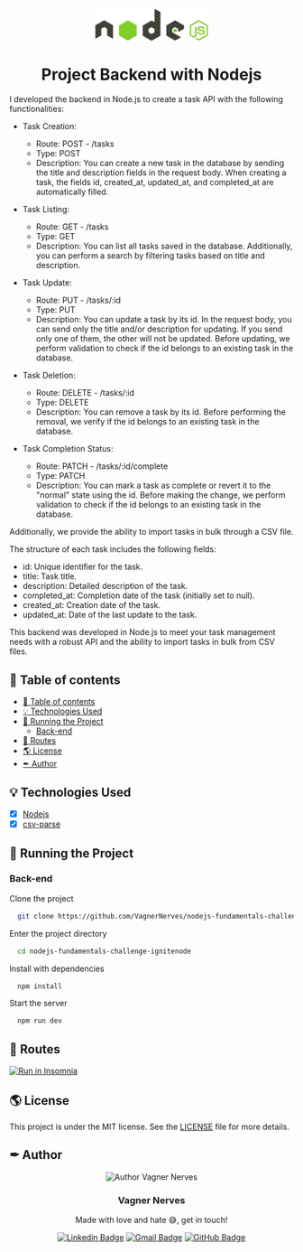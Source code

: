 <p align="center">
  <img width="200px" alt="Project Backend With Nodejs Logo" title="Project Backend With Nodejs Logo" src=".github/nodejs-logo-vector.svg" />
  
  <h1 align="center">Project Backend with Nodejs</h1>

  <!-- <p align="center">
    🔗 <a href="https://URLThisProject.com">https://URLThisProject.com</a> 🔗
  </p>   -->

I developed the backend in Node.js to create a task API with the following functionalities:

- Task Creation:

  - Route: POST - /tasks
  - Type: POST
  - Description: You can create a new task in the database by sending the title and description fields in the request body. When
    creating a task, the fields id, created_at, updated_at, and completed_at are automatically filled.

- Task Listing:

  - Route: GET - /tasks
  - Type: GET
  - Description: You can list all tasks saved in the database. Additionally, you can perform a search by filtering tasks based on title and description.

- Task Update:

  - Route: PUT - /tasks/:id
  - Type: PUT
  - Description: You can update a task by its id. In the request body, you can send only the title and/or description for updating. If you send only one of them, the other will not be updated. Before updating, we perform validation to check if the id belongs to an existing task in the database.

- Task Deletion:

  - Route: DELETE - /tasks/:id
  - Type: DELETE
  - Description: You can remove a task by its id. Before performing the removal, we verify if the id belongs to an existing task in the database.

- Task Completion Status:
  - Route: PATCH - /tasks/:id/complete
  - Type: PATCH
  - Description: You can mark a task as complete or revert it to the "normal" state using the id. Before making the change, we perform validation to check if the id belongs to an existing task in the database.

Additionally, we provide the ability to import tasks in bulk through a CSV file.

The structure of each task includes the following fields:

- id: Unique identifier for the task.
- title: Task title.
- description: Detailed description of the task.
- completed_at: Completion date of the task (initially set to null).
- created_at: Creation date of the task.
- updated_at: Date of the last update to the task.

This backend was developed in Node.js to meet your task management needs with a robust API and the ability to import tasks in bulk from CSV files.

</p>

## 🧭 Table of contents

- [🧭 Table of contents](#-table-of-contents)
- [💡 Technologies Used](#-technologies-used)
- [🚀 Running the Project](#-running-the-project)
  - [Back-end](#back-end)
- [📝 Routes](#-routes)
- [🌎 License](#-license)
- [✒ Author](#-author)

<!-- ## 🎥 Implementation Video

In the GitHub edit, drag the video that it already puts on github itself. -->

<!-- ## 🎨 Layout

Layout developed by [Name](https://www.instagram.com/urlName/)

[![Layout in Figma](https://github.com/VagnerNerves/default-readme/blob/main/assets/layout-in-figma.svg)](https://www.figma.com/files) -->

<!-- ## 👏 Learning and more Implementations

Describe what you learned and implemented in the project. -->

## 💡 Technologies Used

- [x] [Nodejs](https://nodejs.org/en)
- [x] [csv-parse](https://csv.js.org/parse/)

<!-- ## 📂 Folder Structure

```plainText
app
.
├── __tests__
├── android                     # Native android files
├── ios                         # Native ios files
├── src                         # Source files
│   ├── @types                  # Contains all global definitions of types and interfaces
│   ├── assets                  # Contains Js bundles assets. e.g: icons, splash, images etc...
│   ├── components              # Contains all global react components
│   ├── context                 # All contexts
│   ├── constants               # Constants files
│   ├── hooks                   # Cstomized hooks
│   ├── navigation
│   ├── screens
│   ├── services                # Contains external and api services
│   ├── App                     # Aplication entry
.
.
├── index                       # Bundle entry
.
.
└── README.md
``` -->

## 🚀 Running the Project

### Back-end

Clone the project

```bash
  git clone https://github.com/VagnerNerves/nodejs-fundamentals-challenge-ignitenode.git
```

Enter the project directory

```bash
  cd nodejs-fundamentals-challenge-ignitenode
```

Install with dependencies

```bash
  npm install
```

Start the server

```bash
  npm run dev
```

<!-- ### Front-end Web

Clone the project

```bash
  git clone https://link-para-o-projeto
```

Enter the project directory

```bash
  cd my-project
```

Install with dependencies

```bash
  npm install
```

Start the server

```bash
  npm run start
```

### Mobile

Clone the project

```bash
  git clone https://link-para-o-projeto
```

Enter the project directory

```bash
  cd my-project
```

Install with dependencies

```bash
  npm install
```

Start the server

```bash
  npx expo start
```

- IOS:

```bash
  npx pod-install && npx react-native run-ios
```

- Android:

```bash
  npx react-native run-android
``` -->

## 📝 Routes

<!-- [![Run in Postman](https://github.com/VagnerNerves/default-readme/blob/main/assets/run-in-postman.svg)](https://app.getpostman.com/run-collection/link) -->

[![Run in Insomnia](https://github.com/VagnerNerves/default-readme/blob/main/assets/run-in-insomnia.svg)](https://insomnia.rest/run?label=Nodejs%20Fundamentals%20Challenge&uri=https%3A%2F%2Fgithub.com%2FVagnerNerves%2Fnodejs-fundamentals-challenge-ignitenode%2Fblob%2Fmain%2F.github%2FInsomnia_2023-09-05_Project_nodejs_fundamentals-challenge.json)

## 🌎 License

This project is under the MIT license. See the [LICENSE](https://github.com/VagnerNerves/nodejs-fundamentals-challenge-ignitenode/blob/main/LICENSE) file for more details.

## ✒ Author

<p align="center">
  <img width="200px" alt="Author Vagner Nerves" title="Author Vagner Nerves" src="https://github.com/VagnerNerves/default-readme/blob/main/assets/VagnerNerves.svg" />

  <h3 align="center">Vagner Nerves</h3>
  
  <p align="center">  
    Made with love and hate 😅, get in touch!
  </p>
</p>  
  
<div align="center">

[![Linkedin Badge](https://img.shields.io/badge/-LinkedIn-1f6feb?style=flat-square&logo=Linkedin&logoColor=white&link=https://www.linkedin.com/in/vagnernervessantos/)](https://www.linkedin.com/in/vagnernervessantos/)
[![Gmail Badge](https://img.shields.io/badge/-vagnernervessantos@gmail.com-1f6feb?style=flat-square&logo=Gmail&logoColor=white&link=mailto:vagnernervessantos@gmail.com)](mailto:vagnernervessantos@gmail.com)
[![GitHub Badge](https://img.shields.io/badge/-GitHub-1f6feb?style=flat-square&logo=GitHub&logoColor=white&link=https://github.com/VagnerNerves)](https://github.com/VagnerNerves)

</div>
